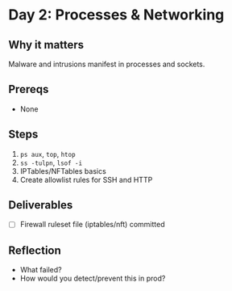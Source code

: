 # Day 2: Processes & Networking

## Why it matters
Malware and intrusions manifest in processes and sockets.

## Prereqs
- None

## Steps
1. `ps aux`, `top`, `htop`
2. `ss -tulpn`, `lsof -i`
3. IPTables/NFTables basics
4. Create allowlist rules for SSH and HTTP

## Deliverables
- [ ] Firewall ruleset file (iptables/nft) committed

## Reflection
- What failed?
- How would you detect/prevent this in prod?
